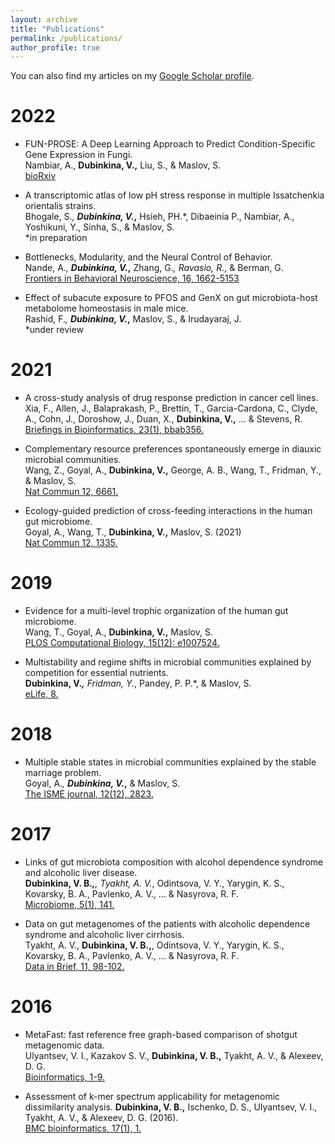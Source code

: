 ```yaml
---
layout: archive
title: "Publications"
permalink: /publications/
author_profile: true
---
```


You can also find my articles on my [Google Scholar profile](https://scholar.google.com/citations?user=Td1pQmIAAAAJ&hl=en).

2022
======
* FUN-PROSE: A Deep Learning Approach to Predict Condition-Specific Gene Expression in Fungi. <br>
Nambiar, A., <strong>Dubinkina, V.,</strong> Liu, S., & Maslov, S.<br>
[bioRxiv](https://doi.org/10.1101/2022.06.16.496482)

* A transcriptomic atlas of low pH stress response in multiple Issatchenkia orientalis strains.  <br>
Bhogale, S.*, <strong>Dubinkina, V.*,</strong> Hsieh, PH.*, Dibaeinia P., Nambiar, A., Yoshikuni, Y., Sinha, S., & Maslov, S.  <br>
*in preparation

* Bottlenecks, Modularity, and the Neural Control of Behavior.  <br>
Nande, A.*, <strong>Dubinkina, V.*,</strong> Zhang, G.*, Ravasio, R.*, & Berman, G.   <br>
[Frontiers in Behavioral Neuroscience, 16, 1662-5153](https://doi.org/10.3389/fnbeh.2022.835753)

* Effect of subacute exposure to PFOS and GenX on gut microbiota-host metabolome homeostasis in male mice. <br>
 Rashid, F.*, <strong>Dubinkina, V.*,</strong> Maslov, S., & Irudayaraj, J. <br>
*under review

2021
======
* A cross-study analysis of drug response prediction in cancer cell lines. <br>
Xia, F., Allen, J., Balaprakash, P., Brettin, T., Garcia-Cardona, C., Clyde, A., Cohn, J., Doroshow, J., Duan, X., <strong>Dubinkina, V.,</strong> ... & Stevens, R. <br>
[Briefings in Bioinformatics, 23(1), bbab356.](https://doi.org/10.1093/bib/bbab356)

* Complementary resource preferences spontaneously emerge in diauxic microbial communities. <br>
Wang, Z., Goyal, A., <strong>Dubinkina, V.,</strong> George, A. B., Wang, T., Fridman, Y., & Maslov, S. <br>
[Nat Commun 12, 6661.](https://doi.org/10.1038/s41467-021-27023-y)
  
* Ecology-guided prediction of cross-feeding interactions in the human gut microbiome. <br>
Goyal, A., Wang, T., <strong>Dubinkina, V.,</strong> Maslov, S. (2021) <br>
[Nat Commun 12, 1335.](https://doi.org/10.1038/s41467-021-21586-6)

2019
======

* Evidence for a multi-level trophic organization of the human gut microbiome. <br>
Wang, T., Goyal, A., <strong>Dubinkina, V.,</strong> Maslov, S. <br>
[PLOS Computational Biology, 15(12): e1007524.](https://doi.org/10.1371/journal.pcbi.1007524)

* Multistability and regime shifts in microbial communities explained by competition for essential nutrients. <br>
<strong>Dubinkina, V.*,</strong> Fridman, Y.*, Pandey, P. P.*, & Maslov, S. <br>
[eLife, 8.](https://doi.org/10.7554/eLife.49720)

2018
======

* Multiple stable states in microbial communities explained by the stable marriage problem. <br>
Goyal, A.*, <strong>Dubinkina, V.*,</strong> & Maslov, S. <br>
[The ISME journal, 12(12), 2823.](https://doi.org/10.1038/s41396-018-0222-x)

2017
======

* Links of gut microbiota composition with alcohol dependence syndrome and alcoholic liver disease. <br>
<strong>Dubinkina, V. B.*,</strong>, Tyakht, A. V.*, Odintsova, V. Y., Yarygin, K. S., Kovarsky, B. A., Pavlenko, A. V., ... & Nasyrova, R. F. <br>
[Microbiome, 5(1), 141.](https://doi.org/10.1186/s40168-017-0359-2)

* Data on gut metagenomes of the patients with alcoholic dependence syndrome and alcoholic liver cirrhosis. <br>
Tyakht, A. V., <strong>Dubinkina, V. B.,</strong>, Odintsova, V. Y., Yarygin, K. S., Kovarsky, B. A., Pavlenko, A. V., ... & Nasyrova, R. F. <br>
[Data in Brief, 11, 98-102.](https://doi.org/10.1016/j.dib.2017.01.008)

2016
========

* MetaFast: fast reference free graph-based comparison of shotgut metagenomic data. <br>
Ulyantsev, V. I., Kazakov S. V., <strong>Dubinkina, V. B.,</strong> Tyakht, A. V., & Alexeev, D. G. <br>
[Bioinformatics, 1-9.](https://doi.org/10.1093/bioinformatics/btw312)

* Assessment of k-mer spectrum applicability for metagenomic dissimilarity analysis. 
<strong>Dubinkina, V. B.,</strong> Ischenko, D. S., Ulyantsev, V. I., Tyakht, A. V., & Alexeev, D. G. (2016).  
[BMC bioinformatics, 17(1), 1.](https://doi.org/10.1186/s12859-015-0875-7)



  <!-- Default Statcounter code for Publications
https://veronika-dubinkina.github.io//publications/ -->
<script type="text/javascript">
var sc_project=12455480; 
var sc_invisible=1; 
var sc_security="8ce1a982"; 
</script>
<script type="text/javascript"
src="https://www.statcounter.com/counter/counter.js"
async></script>
<noscript><div class="statcounter"><a title="Web Analytics"
href="https://statcounter.com/" target="_blank"><img
class="statcounter"
src="https://c.statcounter.com/12455480/0/8ce1a982/1/"
alt="Web Analytics"></a></div></noscript>
<!-- End of Statcounter Code -->
